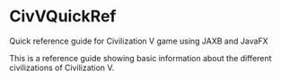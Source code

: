 # CivVQuickRef
Quick reference guide for Civilization V game using JAXB and JavaFX

This is a reference guide showing basic information about the different civilizations of Civilization V.
